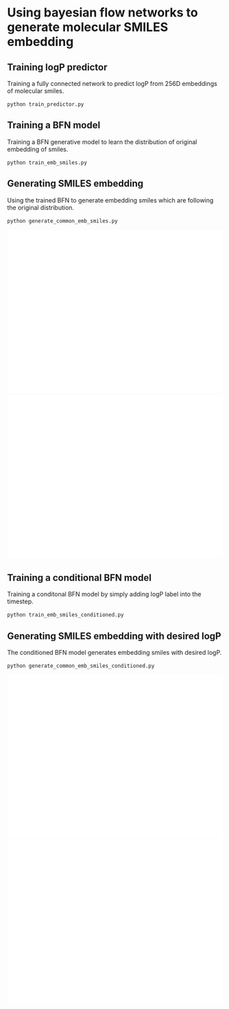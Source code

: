 # Using bayesian flow networks to generate molecular SMILES embedding


## Training logP predictor
Training a fully connected network to predict logP from 256D embeddings of molecular smiles.
```
python train_predictor.py
```
## Training a BFN model 
Training a BFN generative model to learn the distribution of original embedding of smiles.
```
python train_emb_smiles.py
```
## Generating SMILES embedding
Using the trained BFN to generate embedding smiles which are following the original distribution.
```
python generate_common_emb_smiles.py
```

![emb_smiles_generated](figure/emb_smiles_generated.png) ![logP_generated](figure/logP_generated.png)

## Training a conditional BFN model
Training a conditonal BFN model by simply adding logP label into the timestep.
```
python train_emb_smiles_conditioned.py
```
## Generating SMILES embedding with desired logP
The conditioned BFN model generates embedding smiles with desired logP. 
```
python generate_common_emb_smiles_conditioned.py
```
![emb_smiles_generated_conditioned](figure/emb_smiles_generated_conditioned.png) ![logP_generated_conditioned](figure/logP_generated_conditioned.png)